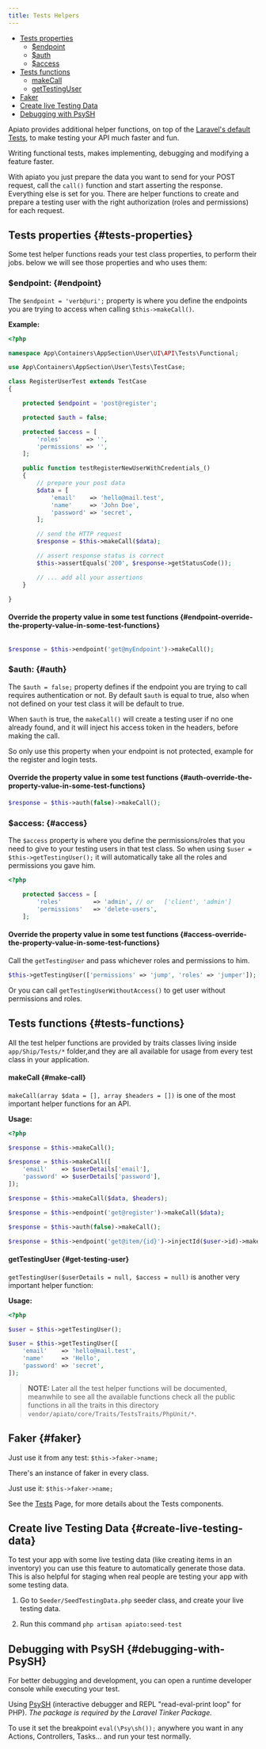 ```yaml
---
title: Tests Helpers
---
```


- [Tests properties](#tests-properties)
    - [$endpoint](#endpoint)
    - [$auth](#auth)
    - [$access](#access)
- [Tests functions](#tests-functions)
    - [makeCall](#make-call)
    - [getTestingUser](#get-testing-user)
- [Faker](#faker)
- [Create live Testing Data](#create-live-testing-data)
- [Debugging with PsySH](#debugging-with-PsySH)

Apiato provides additional helper functions, on top of the [Laravel's default Tests](https://laravel.com/docs/master/http-tests),
to make testing your API much faster and fun.

Writing functional tests, makes implementing, debugging and modifying a feature faster.

With apiato you just prepare the data you want to send for your POST request, call the `call()` function and start
asserting the response. Everything else is set for you. There are helper functions to create and prepare a testing user
with the right authorization (roles and permissions) for each request.

## Tests properties {#tests-properties}

Some test helper functions reads your test class properties, to perform their jobs. below we will see those
properties and who uses them:

### **$endpoint**: {#endpoint}

The `$endpoint = 'verb@uri';` property is where you define the endpoints you are trying to access when calling
`$this->makeCall()`.

**Example:**

```php
<?php

namespace App\Containers\AppSection\User\UI\API\Tests\Functional;

use App\Containers\AppSection\User\Tests\TestCase;

class RegisterUserTest extends TestCase
{

    protected $endpoint = 'post@register';

    protected $auth = false;

    protected $access = [
        'roles'       => '',
        'permissions' => '',
    ];

    public function testRegisterNewUserWithCredentials_()
    {
        // prepare your post data
        $data = [
            'email'    => 'hello@mail.test',
            'name'     => 'John Doe',
            'password' => 'secret',
        ];

        // send the HTTP request
        $response = $this->makeCall($data);

        // assert response status is correct
        $this->assertEquals('200', $response->getStatusCode());

        // ... add all your assertions
    }

}
```

#### Override the property value in some test functions {#endpoint-override-the-property-value-in-some-test-functions}

```php

$response = $this->endpoint('get@myEndpoint')->makeCall();

```

### **$auth**: {#auth}

The `$auth = false;` property defines if the endpoint you are trying to call requires authentication or not. By default
`$auth` is equal to true, also when not defined on your test class it will be default to true.

When `$auth` is true, the `makeCall()` will create a testing user if no one already found, and it will inject his
access token in the headers, before making the call.

So only use this property when your endpoint is not protected, example for the register and login tests.

#### Override the property value in some test functions {#auth-override-the-property-value-in-some-test-functions}

```php
$response = $this->auth(false)->makeCall();
```

### **$access**: {#access}

The `$access` property is where you define the permissions/roles that you need to give to your testing users in that
test class. So when using `$user = $this->getTestingUser();` it will automatically take all the roles and permissions
you gave him.

```php
<?php

    protected $access = [
        'roles'         => 'admin', // or   ['client', 'admin']
        'permissions'   => 'delete-users',
    ];
```

#### Override the property value in some test functions {#access-override-the-property-value-in-some-test-functions}

Call the `getTestingUser` and pass whichever roles and permissions to him.

```php
$this->getTestingUser(['permissions' => 'jump', 'roles' => 'jumper']);
```

Or you can call `getTestingUserWithoutAccess()` to get user without permissions and roles.

## Tests functions {#tests-functions}

All the test helper functions are provided by traits classes living inside `app/Ship/Tests/*` folder,and they are all
available for usage from every test class in your application.

#### makeCall {#make-call}

`makeCall(array $data = [], array $headers = [])` is one of the most important helper functions for an API.

**Usage:**

```php
<?php

$response = $this->makeCall();

$response = $this->makeCall([
    'email'    => $userDetails['email'],
    'password' => $userDetails['password'],
]);

$response = $this->makeCall($data, $headers);

$response = $this->endpoint('get@register')->makeCall($data);

$response = $this->auth(false)->makeCall();

$response = $this->endpoint('get@item/{id}')->injectId($user->id)->makeCall();
```

#### getTestingUser {#get-testing-user}

`getTestingUser($userDetails = null, $access = null)` is another very important helper function:

**Usage:**

```php
<?php

$user = $this->getTestingUser();

$user = $this->getTestingUser([
    'email'    => 'hello@mail.test',
    'name'     => 'Hello',
    'password' => 'secret',
]);

```

> **NOTE:** Later all the test helper functions will be documented, meanwhile to see all the available functions
check all the public functions in all the traits in this directory `vendor/apiato/core/Traits/TestsTraits/PhpUnit/*`.

## Faker {#faker}

Just use it from any test: `$this->faker->name;`

There's an instance of faker in every class.

Just use it: `$this->faker->name;`

See the [Tests](.././optional-components/tests) Page, for more details about the Tests components.

## Create live Testing Data {#create-live-testing-data}

To test your app with some live testing data (like creating items in an inventory) you can use this feature to
automatically generate those data. This is also helpful for staging when real people are testing your app with some
testing data.

1. Go to `Seeder/SeedTestingData.php` seeder class, and create your live testing data.

2. Run this command `php artisan apiato:seed-test`

## Debugging with PsySH {#debugging-with-PsySH}

For better debugging and development, you can open a runtime developer console while executing your test.

Using [PsySH](http://psysh.org/) (interactive debugger and REPL "read-eval-print loop" for PHP). *The package is
required by the Laravel Tinker Package.*

To use it set the breakpoint `eval(\Psy\sh());` anywhere you want in any Actions, Controllers, Tasks... and run your
test normally.
